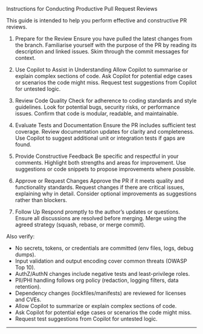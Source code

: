 Instructions for Conducting Productive Pull Request Reviews

This guide is intended to help you perform effective and constructive PR reviews.

1. Prepare for the Review
Ensure you have pulled the latest changes from the branch.
Familiarise yourself with the purpose of the PR by reading its description and linked issues.
Skim through the commit messages for context.

2. Use Copilot to Assist in Understanding
Allow Copilot to summarise or explain complex sections of code.
Ask Copilot for potential edge cases or scenarios the code might miss.
Request test suggestions from Copilot for untested logic.

3. Review Code Quality
Check for adherence to coding standards and style guidelines.
Look for potential bugs, security risks, or performance issues.
Confirm that code is modular, readable, and maintainable.

4. Evaluate Tests and Documentation
Ensure the PR includes sufficient test coverage.
Review documentation updates for clarity and completeness.
Use Copilot to suggest additional unit or integration tests if gaps are found.

5. Provide Constructive Feedback
Be specific and respectful in your comments.
Highlight both strengths and areas for improvement.
Use suggestions or code snippets to propose improvements where possible.

6. Approve or Request Changes
Approve the PR if it meets quality and functionality standards.
Request changes if there are critical issues, explaining why in detail.
Consider optional improvements as suggestions rather than blockers.

7. Follow Up
Respond promptly to the author’s updates or questions.
Ensure all discussions are resolved before merging.
Merge using the agreed strategy (squash, rebase, or merge commit).

Also verify:
- No secrets, tokens, or credentials are committed (env files, logs, debug dumps).
- Input validation and output encoding cover common threats (OWASP Top 10).
- AuthZ/AuthN changes include negative tests and least-privilege roles.
- PII/PHI handling follows org policy (redaction, logging filters, data retention).
- Dependency changes (lockfiles/manifests) are reviewed for licenses and CVEs.
- Allow Copilot to summarize or explain complex sections of code.
- Ask Copilot for potential edge cases or scenarios the code might miss.
- Request test suggestions from Copilot for untested logic.

---
